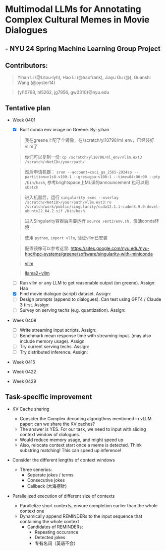 # Multimodal LLMs for Annotating Complex Cultural Memes in Movie Dialogues
## - NYU 24 Spring Machine Learning Group Project

## Contributors:
> Yihan Li (@Litou-lyh), Hao Li (@haofrank), Jiayu Gu (@), Guanshi Wang (@oyster14)

> {yl10798, hl5262, jg7956, gw2310}@nyu.edu

## Tentative plan
- Week 0401
  - [X] Built conda env image on Greene. By: yihan
  > 我在greene上配了个镜像，在/scratch/yl10798/ml_env，已经装好vllm了
  
  > 你们可以复制一份: `cp /scratch/yl10798/ml_env/vllm.ext3 /scratch/<NetID>/your/path/`
  
  > 然后申请机器： `srun --account=csci_ga_2565-2024sp --partition=n1s8-v100-1 --gres=gpu:v100:1 --time=04:00:00 --pty /bin/bash`, 参考brightspace上ML课的announcement
  > 也可以用 `sbatch`
  
  > 进入机器后，运行 `singularity exec --overlay /scratch/<NetID>/your/path/vllm.ext3:ro /scratch/work/public/singularity/cuda12.1.1-cudnn8.9.0-devel-ubuntu22.04.2.sif /bin/bash`
  
  > 进入Singularity容器后需要运行 `source /ext3/env.sh`，激活conda环境
  
  > 使用 `python`, `import vllm`, 验证vllm已安装
  
  > 配置镜像可以参考这里: https://sites.google.com/nyu.edu/nyu-hpc/hpc-systems/greene/software/singularity-with-miniconda

  > [vllm](https://docs.vllm.ai/en/latest/getting_started/quickstart.html)
  
  > [llama2+vllm](https://github.com/meta-llama/llama-recipes/blob/main/recipes/inference/model_servers/llama-on-prem.md)

  - [ ] Run vllm or any LLM to get reasonable output (on greene). Assign: Hao
  - [X] Find movie dialogue (script) dataset. Assign:
  - [ ] Design prompts (append to dialogues). Can test using GPT4 / Claude 3 first. Assign:
  - [ ] Survey on serving techs (e.g. quantization). Assign:

- Week 0408
  - [ ] Write streaming input scripts. Assign:
  - [ ] Benchmark mean response time with streaming input. (may also include memory usage). Assign:
  - [ ] Try current serving techs. Assign:
  - [ ] Try distributed inference. Assign:
- Week 0415
- Week 0422
- Week 0429

## Task-specific improvement
- KV Cache sharing
  - Consider the Complex decoding algorigthms mentioned in vLLM paper: can we share the KV caches?
  - The answer is YES. For our task, we need to input with sliding context window of dialogues.
  - Would reduce memory usage, and might speed up
  - Also, relocate context start once a meme is detected. Think substring matching! This can speed up inference!
    
- Consider the different lengths of context windows
  - Three senerios:
    - Seperate jokes / terms
    - Consecutive jokes
    - Callback (大海捞针)
- Parallelized execution of different size of contexts
  - Parallelize short contexts, ensure completion earlier than the whole context one
  - Dynamically append REMINDERs to the input sequence that containing the whole context
    - Candidates of REMINDERs:
      - Repeating occurance
      - Detected jokes
      - 专有名词（英语不会）

